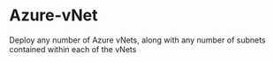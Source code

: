 # Azure-vNet
Deploy any number of Azure vNets, along with any number of subnets contained within each of the vNets
